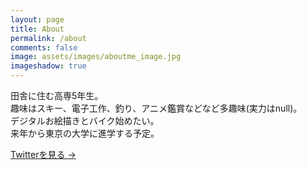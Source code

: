 ```yaml
---
layout: page
title: About
permalink: /about
comments: false
image: assets/images/aboutme_image.jpg
imageshadow: true
---
```


田舎に住む高専5年生。<br>
趣味はスキー、電子工作、釣り、アニメ鑑賞などなど多趣味(実力はnull)。<br>
デジタルお絵描きとバイク始めたい。<br>
来年から東京の大学に進学する予定。<br>

<a target="_blank" href="https://twitter.com/TakenMaker" class="btn btn-dark"> Twitterを見る &rarr;</a>

